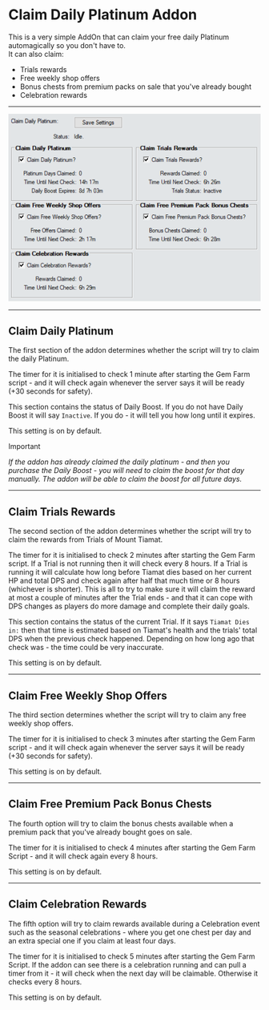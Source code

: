 # Claim Daily Platinum Addon

This is a very simple AddOn that can claim your free daily Platinum automagically so you don't have to.  
It can also claim:
- Trials rewards
- Free weekly shop offers
- Bonus chests from premium packs on sale that you've already bought
- Celebration rewards

___

![Claim Daily Platinum Fix Addon Preview Image](images/ClaimDailyPlatinumAddonPreview.png)

___

## Claim Daily Platinum

The first section of the addon determines whether the script will try to claim the daily Platinum.

The timer for it is initialised to check 1 minute after starting the Gem Farm script - and it will check again whenever the server says it will be ready (+30 seconds for safety).

This section contains the status of Daily Boost. If you do not have Daily Boost it will say `Inactive`. If you do - it will tell you how long until it expires.

This setting is on by default.

> [!IMPORTANT]
> *If the addon has already claimed the daily platinum - and then you purchase the Daily Boost - you will need to claim the boost for that day manually. The addon will be able to claim the boost for all future days.*

___

## Claim Trials Rewards

The second section of the addon determines whether the script will try to claim the rewards from Trials of Mount Tiamat.

The timer for it is initialised to check 2 minutes after starting the Gem Farm script. If a Trial is not running then it will check every 8 hours. If a Trial is running it will calculate how long before Tiamat dies based on her current HP and total DPS and check again after half that much time or 8 hours (whichever is shorter). This is all to try to make sure it will claim the reward at most a couple of minutes after the Trial ends - and that it can cope with DPS changes as players do more damage and complete their daily goals.

This section contains the status of the current Trial. If it says `Tiamat Dies in:` then that time is estimated based on Tiamat's health and the trials' total DPS when the previous check happened. Depending on how long ago that check was - the time could be very inaccurate.

This setting is on by default.

___

## Claim Free Weekly Shop Offers

The third section determines whether the script will try to claim any free weekly shop offers.

The timer for it is initialised to check 3 minutes after starting the Gem Farm script - and it will check again whenever the server says it will be ready (+30 seconds for safety).

This setting is on by default.

___

## Claim Free Premium Pack Bonus Chests

The fourth option will try to claim the bonus chests available when a premium pack that you've already bought goes on sale.

The timer for it is initialised to check 4 minutes after starting the Gem Farm Script - and it will check again every 8 hours.

This setting is on by default.

___

## Claim Celebration Rewards

The fifth option will try to claim rewards available during a Celebration event such as the seasonal celebrations - where you get one chest per day and an extra special one if you claim at least four days.

The timer for it is initialised to check 5 minutes after starting the Gem Farm Script. If the addon can see there is a celebration running and can pull a timer from it - it will check when the next day will be claimable. Otherwise it checks every 8 hours.

This setting is on by default.